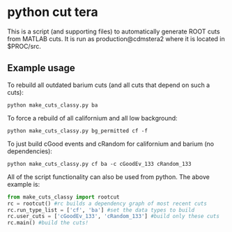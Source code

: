 python cut tera
===============

This is a script (and supporting files) to automatically generate ROOT cuts from MATLAB cuts.
It is run as production@cdmstera2 where it is located in $PROC/src.

Example usage
-------------

To rebuild all outdated barium cuts (and all cuts that depend on such a cuts):

```shell
python make_cuts_classy.py ba
```

To force a rebuild of all californium and all low background:

```shell
python make_cuts_classy.py bg_permitted cf -f
```

To just build cGood events and cRandom for californium and barium (no dependencies):

```shell
python make_cuts_classy.py cf ba -c cGoodEv_133 cRandom_133
```

All of the script functionality can also be used from python. The above example is:

```python
from make_cuts_classy import rootcut
rc = rootcut() #rc builds a dependency graph of most recent cuts
rc.run_type_list = ['cf', 'ba'] #set the data types to build
rc.user_cuts = ['cGoodEv_133', 'cRandom_133'] #build only these cuts
rc.main() #build the cuts!
```

